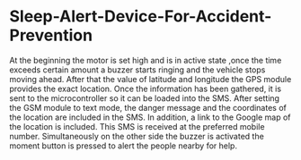 # Sleep-Alert-Device-For-Accident-Prevention
At the beginning the motor is set high and is in active state ,once the time exceeds certain amount a buzzer starts ringing and the vehicle stops moving ahead. After that the value of latitude and longitude the GPS module provides the exact location. Once the information has been gathered, it is sent to the microcontroller so it can be loaded into the SMS. After setting the GSM module to text mode, the danger message and the coordinates of the location are included in the SMS. In addition, a link to the Google map of the location is included. This SMS is received at the preferred mobile number. Simultaneously on the other side the buzzer is activated the moment button is pressed to alert the people nearby for help.
